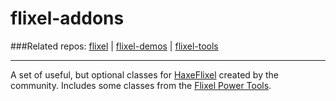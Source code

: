 flixel-addons
=============
###Related repos: [flixel](https://github.com/HaxeFlixel/flixel) | [flixel-demos](https://github.com/HaxeFlixel/flixel-demos) | [flixel-tools](https://github.com/HaxeFlixel/flixel-tools)
______________________________________________________
A set of useful, but optional classes for [HaxeFlixel](https://github.com/HaxeFlixel/flixel) created by the community. Includes some classes from the [Flixel Power Tools](https://github.com/photonstorm/Flixel-Power-Tools).
